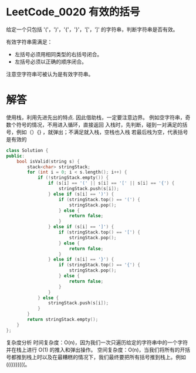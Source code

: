 
# LeetCode_0020 有效的括号
给定一个只包括 '('，')'，'{'，'}'，'['，']' 的字符串，判断字符串是否有效。

有效字符串需满足：
* 左括号必须用相同类型的右括号闭合。
* 左括号必须以正确的顺序闭合。

注意空字符串可被认为是有效字符串。

# 解答

使用栈，利用先进先出的特点.
因此借助栈，一定要注意边界。
例如空字符串，奇数个符号的情况，不用进入循环，直接返回
入栈时，先判断，碰到一对满足的括号，例如（）{} ，就弹出；不满足就入栈，空栈也入栈
若最后栈为空，代表括号是有效的



```C++
class Solution {
public:
    bool isValid(string s) {
        stack<char> stringStack;
        for (int i = 0; i < s.length(); i++) {
            if (!stringStack.empty()) {
                if (s[i] == '(' || s[i] == '[' || s[i] == '{') {
                    stringStack.push(s[i]);
                } else if (s[i] == ')') {
				    if (stringStack.top() == '(') {
					    stringStack.pop();
				    } else {
					    return false;
                    }
			    } else if (s[i] == ']') {
				    if (stringStack.top() == '[') {
					    stringStack.pop();
				    } else {
					    return false;
                    }
			    } else if (s[i] == '}') {
				    if (stringStack.top() == '{') {
					    stringStack.pop();
				    } else {
					    return false;
                    }
			    }
		    } else {
			    stringStack.push(s[i]);
		    }	
	    }
	    return stringStack.empty();
    }
};

```

复杂度分析
时间复杂度：O(n)，因为我们一次只遍历给定的字符串中的一个字符并在栈上进行 O(1) 的推入和弹出操作。
空间复杂度：O(n)，当我们将所有的开括号都推到栈上时以及在最糟糕的情况下，我们最终要把所有括号推到栈上。例如 ((((((((((。

